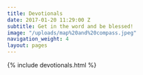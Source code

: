 ```yaml
---
title: Devotionals
date: 2017-01-20 11:29:00 Z
subtitle: Get in the word and be blessed!
image: "/uploads/map%20and%20compass.jpeg"
navigation_weight: 4
layout: pages
---
```


{% include devotionals.html %}
